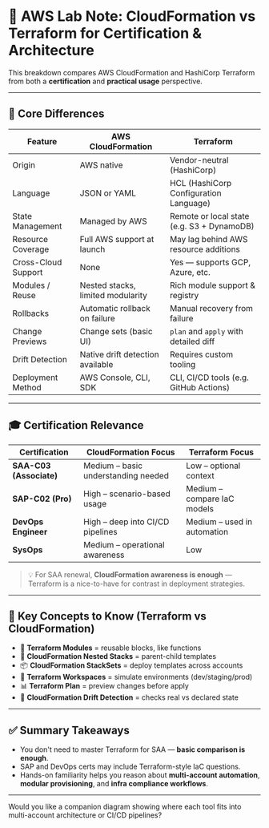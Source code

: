 # 🧪 AWS Lab Note: CloudFormation vs Terraform for Certification & Architecture

This breakdown compares AWS CloudFormation and HashiCorp Terraform from both a **certification** and **practical usage** perspective.

---

## 🧩 Core Differences

| Feature              | **AWS CloudFormation**                     | **Terraform**                           |
|----------------------|--------------------------------------------|------------------------------------------|
| Origin               | AWS native                                 | Vendor-neutral (HashiCorp)               |
| Language             | JSON or YAML                               | HCL (HashiCorp Configuration Language)   |
| State Management     | Managed by AWS                             | Remote or local state (e.g. S3 + DynamoDB) |
| Resource Coverage    | Full AWS support at launch                 | May lag behind AWS resource additions    |
| Cross-Cloud Support  | None                                       | Yes — supports GCP, Azure, etc.          |
| Modules / Reuse      | Nested stacks, limited modularity          | Rich module support & registry           |
| Rollbacks            | Automatic rollback on failure              | Manual recovery from failure             |
| Change Previews      | Change sets (basic UI)                     | `plan` and `apply` with detailed diff    |
| Drift Detection      | Native drift detection available           | Requires custom tooling                  |
| Deployment Method    | AWS Console, CLI, SDK                      | CLI, CI/CD tools (e.g. GitHub Actions)   |

---

## 🎓 Certification Relevance

| Certification        | CloudFormation Focus       | Terraform Focus             |
|----------------------|----------------------------|-----------------------------|
| **SAA-C03 (Associate)** | Medium – basic understanding needed | Low – optional context       |
| **SAP-C02 (Pro)**       | High – scenario-based usage       | Medium – compare IaC models  |
| **DevOps Engineer**     | High – deep into CI/CD pipelines  | Medium – used in automation  |
| **SysOps**              | Medium – operational awareness    | Low                          |

> 💡 For SAA renewal, **CloudFormation awareness is enough** — Terraform is a nice-to-have for contrast in deployment strategies.

---

## 🧠 Key Concepts to Know (Terraform vs CloudFormation)

- 🔧 **Terraform Modules** = reusable blocks, like functions
- 🧾 **CloudFormation Nested Stacks** = parent-child templates
- 📦 **CloudFormation StackSets** = deploy templates across accounts
- 📐 **Terraform Workspaces** = simulate environments (dev/staging/prod)
- 📊 **Terraform Plan** = preview changes before apply
- 🧼 **CloudFormation Drift Detection** = checks real vs declared state

---

## ✅ Summary Takeaways

- You don't need to master Terraform for SAA — **basic comparison is enough**.
- SAP and DevOps certs may include Terraform-style IaC questions.
- Hands-on familiarity helps you reason about **multi-account automation**, **modular provisioning**, and **infra compliance workflows**.

---

Would you like a companion diagram showing where each tool fits into multi-account architecture or CI/CD pipelines?
